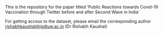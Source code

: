This is the repository for the paper titled 'Public Reactions towards Covid-19 Vaccination through Twitter before and after Second Wave in India'

For getting access to the dataset, please email the corresponding author rishabhkaushal@igdtuw.ac.in (Dr Rishabh Kaushal)
